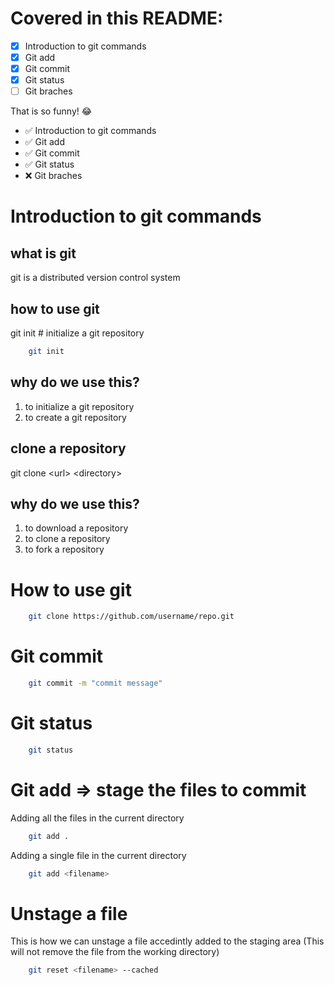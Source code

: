# Covered in this README:

- [x] Introduction to git commands
- [x] Git add
- [x] Git commit
- [x] Git status
- [ ] Git braches

That is so funny! :joy:


- :white_check_mark: Introduction to git commands
- :white_check_mark: Git add
- :white_check_mark: Git commit
- :white_check_mark: Git status
- :x: Git braches

# Introduction to git commands

## what is git

git is a distributed version control system

## how to use git

git init # initialize a git repository

```bash
    git init
```

## why do we use this?

1. to initialize a git repository
2. to create a git repository

## clone a repository
git clone \<url\> \<directory\> 


## why do we use this? 

1. to download a repository
2. to clone a repository
3. to fork a repository

# How to use git

```bash
    git clone https://github.com/username/repo.git
```


# Git commit

```bash
    git commit -m "commit message"
```

# Git status

```bash
    git status
```

# Git add => stage the files to commit

Adding all the files in the current directory

```bash
    git add .
```

Adding a single file in the current directory

```bash
    git add <filename>
```
# Unstage a file

This is how we can unstage a file
accedintly added to the staging area
(This will not remove the file from the working directory)

```bash
    git reset <filename> --cached
```